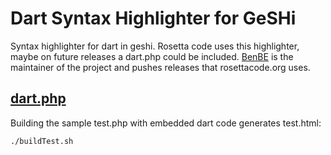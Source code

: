 Dart Syntax Highlighter for GeSHi
=================================


Syntax highlighter for dart in geshi. Rosetta code uses this highlighter, maybe on future releases a dart.php could be included. [BenBE](http://qbnz.com/highlighter/geshi-doc.html#feedback) is the maintainer of the project and pushes releases that rosettacode.org uses. 

[dart.php](https://github.com/financeCoding/geshi_dart/blob/master/geshi/dart.php)
--------

Building the sample test.php with embedded dart code generates test.html: 

    ./buildTest.sh

